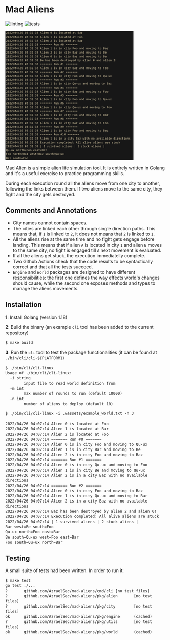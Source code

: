 # Mad Aliens

![linting](https://github.com/AzraelSec/mad-aliens/actions/workflows/linting.yml/badge.svg)
![tests](https://github.com/AzraelSec/mad-aliens/actions/workflows/tests.yml/badge.svg)

<img src="./assets/manifest.png" width="400" height="400">

Mad Alien is a simple alien life simulation tool. It is entirely written in Golang and it's a useful exercise to practice programming skills.

During each execution round all the aliens move from one city to another, following the links between them. If two aliens move to the same city, they fight and the city gets destroyed.

## Comments and Annotations

- City names cannot contain spaces.
- The cities are linked each other through single direction paths. This means that, if `1` is linked to `2`, it does not means that `2` is linked to `1`.
- All the aliens rise at the same time and no fight gets engage before landing. This means that if alien `A` is located in city `1` and alien `B` moves to the same city, no fight is engaged till `A` next movement is evaluated.
- If all the aliens get stuck, the execution immediatelly complete.
- Two Github Actions check that the code results to be syntactically correct and that all the tests succeed.
- `Engine` and `World` packages are designed to have different responsibilities: the first one defines the way effects world's changes should cause, while the second one exposes methods and types to manage the aliens movements.

## Installation
**1**: Install Golang (version 1.18)

**2**: Build the binary (an example `cli` tool has been added to the current repository)
```sh
$ make build
```

**3**: Run the `cli` tool to test the package functionalities (it can be found at `./bin/cli/cli-${PLATFORM}`)
```
$ ./bin/cli/cli-linux
Usage of ./bin/cli/cli-linux:
  -i string
        input file to read world definition from
  -m int
        max number of rounds to run (default 10000)
  -n int
        number of aliens to deploy (default 10)
```

```
$ ./bin/cli/cli-linux -i .&assets/example_world.txt -n 3

2022/04/26 04:07:14 Alien 0 is located at Foo
2022/04/26 04:07:14 Alien 1 is located at Bar
2022/04/26 04:07:14 Alien 2 is located at Foo
2022/04/26 04:07:14 ======= Run #0 =======
2022/04/26 04:07:14 Alien 0 is in city Foo and moving to Qu-ux
2022/04/26 04:07:14 Alien 1 is in city Bar and moving to Be
2022/04/26 04:07:14 Alien 2 is in city Foo and moving to Baz
2022/04/26 04:07:14 ======= Run #1 =======
2022/04/26 04:07:14 Alien 0 is in city Qu-ux and moving to Foo
2022/04/26 04:07:14 Alien 1 is in city Be and moving to Qu-ux
2022/04/26 04:07:14 Alien 2 is in a city Baz with no available directions
2022/04/26 04:07:14 ======= Run #2 =======
2022/04/26 04:07:14 Alien 0 is in city Foo and moving to Baz
2022/04/26 04:07:14 Alien 1 is in city Qu-ux and moving to Bar
2022/04/26 04:07:14 Alien 2 is in a city Baz with no available directions
2022/04/26 04:07:14 Baz has been destroyed by alien 2 and alien 0!
2022/04/26 04:07:14 Execution completed: All alive aliens are stuck
2022/04/26 04:07:14 | 1 survived aliens | 2 stuck aliens |
Bar west=Be south=Foo
Qu-ux north=Foo east=Bar
Be south=Qu-ux west=Foo east=Bar
Foo south=Qu-ux north=Bar
```

## Testing
A small suite of tests had been written. In order to run it:
```
$ make test
go test ./...
?       github.com/AzraelSec/mad-aliens/cmd/cli [no test files]
?       github.com/AzraelSec/mad-aliens/pkg/alien       [no test files]
?       github.com/AzraelSec/mad-aliens/pkg/city        [no test files]
ok      github.com/AzraelSec/mad-aliens/pkg/engine      (cached)
?       github.com/AzraelSec/mad-aliens/pkg/utils       [no test files]
ok      github.com/AzraelSec/mad-aliens/pkg/world       (cached)
```